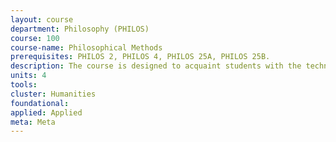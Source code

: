 ```yaml
---
layout: course 
department: Philosophy (PHILOS)
course: 100
course-name: Philosophical Methods
prerequisites: PHILOS 2, PHILOS 4, PHILOS 25A, PHILOS 25B.
description: The course is designed to acquaint students with the techniques of philosophical reasoning through detailed study of selected philosophical texts and through extensive training in philosophical writing, based on those texts.
units: 4
tools: 
cluster: Humanities
foundational: 
applied: Applied
meta: Meta
---
```

